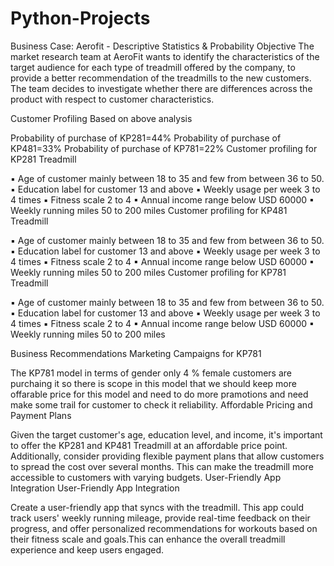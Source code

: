 # Python-Projects
Business Case: Aerofit - Descriptive Statistics & Probability
Objective
The market research team at AeroFit wants to identify the characteristics of the target audience for each type of treadmill offered by the company, to provide a better recommendation of the treadmills to the new customers. The team decides to investigate whether there are differences across the product with respect to customer characteristics.

Customer Profiling
Based on above analysis

Probability of purchase of KP281=44%
Probability of purchase of KP481=33%
Probability of purchase of KP781=22%
Customer profiling for KP281 Treadmill

 ▪ Age of customer mainly between 18 to 35 and few from between 36 to 50.
 ▪ Education label for customer 13 and above
 ▪ Weekly usage per week 3 to 4 times
 ▪ Fitness scale 2 to 4
 ▪ Annual income range below USD 60000
 ▪ Weekly running miles 50 to 200 miles
Customer profiling for KP481 Treadmill

 ▪ Age of customer mainly between 18 to 35 and few from between 36 to 50.
 ▪ Education label for customer 13 and above
 ▪ Weekly usage per week 3 to 4 times
 ▪ Fitness scale 2 to 4
 ▪ Annual income range below USD 60000
 ▪ Weekly running miles 50 to 200 miles
Customer profiling for KP781 Treadmill

 ▪ Age of customer mainly between 18 to 35 and few from between 36 to 50.
 ▪ Education label for customer 13 and above
 ▪ Weekly usage per week 3 to 4 times
 ▪ Fitness scale 2 to 4
 ▪ Annual income range below USD 60000
 ▪ Weekly running miles 50 to 200 miles

Business Recommendations
Marketing Campaigns for KP781

The KP781 model in terms of gender only 4 % female customers are purchaing it so there is scope in this model that we should keep more offarable price for this model and need to do more pramotions and need make some trail for customer to check it reliability.
Affordable Pricing and Payment Plans

Given the target customer's age, education level, and income, it's important to offer the KP281 and KP481 Treadmill at an affordable price point. Additionally, consider providing flexible payment plans that allow customers to spread the cost over several months. This can make the treadmill more accessible to customers with varying budgets. User-Friendly App Integration
User-Friendly App Integration

Create a user-friendly app that syncs with the treadmill. This app could track users' weekly running mileage, provide real-time feedback on their progress, and offer personalized recommendations for workouts based on their fitness scale and goals.This can enhance the overall treadmill experience and keep users engaged.
